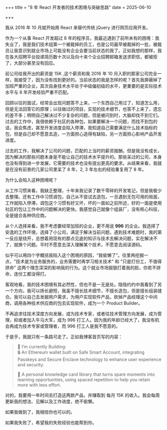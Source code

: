 +++
title = "8 年 React 开发者的技术困境与突破思路"
date = 2025-06-10

+++

我从 2016 年 10 月就开始用 React 来替代传统 jQuery 进行网页应用开发。

作为一个从事 React 开发超过 8 年的程序员，我最近遇到了前所未有的困境：我失业了，我是我们技术组第一个被裁掉的员工，也是公司最早被裁掉的一批，被裁员让我意识到就业市场上可能没有企业会要当前状态的我了。正如我想的那样，我在各大招聘平台投递简历数十次以及向十来个企业招聘邮箱发送求职信，都被拒了，大部分甚至没有回应。


前公司给我开出的薪资是 15K ,这个薪资和我 2016 年 10 月入职的那家公司完全一样，我接受了，因为没有找到更好的。当前状态的我是怎样的呢？首先我屏蔽掉了加班严重的企业，其次自身技术水平处于中级偏初级的水平，更重要的是实际技术水平与 8 年开发经验严重不匹配。

回顾以往的面试，经常会出现问题答不上来，一个东西自己用过了，知道怎么用，但是无法回答它的原理；以往做过的项目，实现的技术细节，也答不上来了，遗忘的差不多；明明自己解决过不少复杂的问题，但是被问到时，大脑却找不到它们。过去的工作中，我很依赖于社区的各种包，如果要解决一个问题，而找不到包的话，我会焦虑，甚至开发进度会陷入停滞，我知道自己需要满足什么技术指标的包，但是自己却不愿意去造，一方面担心造得有缺陷，另一方面担心影响产品开发进度。



过去的工作，我解决了公司的问题，匹配的上当时的薪资报酬。但是我没有成长，因为解决的那些问题本身是不能让自己的技术水平提升的。那些呆过的公司，本身也没有得到进一步发展，它需要的技术也没有提出更高的要求。从结果来看，我就是在没有前景的几家公司里呆了 8 年，2, 3 年左右的经验重复用了 8 年。



为什么会陷入这种困境呢？

从工作习惯来看，我缺乏整理，十年来我记录了数千零碎的开发笔记，但是我极少去整理。还有工作中习惯调包，自己从不尝试去造包，一旦遇到无包可用的局面，工作就陷入停滞，调包这个习惯有好又坏，坏的一面如之前所述，好的一面是使用社区的包让工作中的问题解决的更快。我感觉自己就像个组装厂，没有核心科技，全是缝合各种供应商。

从个人选择来看，我不考虑要经常加班的企业，更不用说 **996** 的企业。我选择了安逸的工作环境，选择了小公司，满足于解决当前问题，遇到技术难题时，我的第一反应是绕开，总想着用现有的那点见底的知识与技术去解决问题，实在解决不了，就换个问题。平时不愿意去深入理解某个技术，不愿意去阅读源码。

似乎可以用四个字概括我陷入这个困境的原因，“我偷懒了”。往里再挖掘一点，"技术是为业务服务的，业务需要时再学习相关技术" 和 "只是打份工，不值得拼命" 这两个理念深深的影响我的行为。这个就业市场狠狠打着我的脸，你若不拼命，连份工都没得打。

客观地看，我的技术困境有其必然性，但也不是一无是处。隐隐约约中我看到了另一个方向，我可以扬长避短，我虽不擅长技术细节，不擅长造包，但是擅长组装缝合。我可以自己去发掘用户需求，为用户实现软件产品，砍掉产品经理这个中间商，调用各种技术供应商的包去实现软件，成为一个 Product Builder。

不再追求往技术深度方向发展，成为技术专家，或者往技术管理方向发展，成为管理，抑或者加入牛马大军，成为 996 打工人。因为我的年龄已经大了，我没有机会再成为技术专家或管理者，而 996 打工人是我不愿意的。


于是乎，我就只有一条路可走了。正如我博客首页写的内容：

> 🌱 I’m currently Building:  
> 🔒 An Ethereum wallet built on Safe Smart Account, integrating Passkeys and Secure Enclave technology to enhance user experience and security.
>
> 🧠 A personal knowledge card library that turns spare moments into learning opportunities, using spaced repetition to help you retain more with less effort.

对的，我要用一年时间去打造这两款产品，并赚取到 每月 15K 的收入。我会每周更新我的想法、见解以及工作进度，绝不偷懒。

如果我做到了，我相信你也可以的。

如果我失败了，希望我的失败经验也能帮到你。